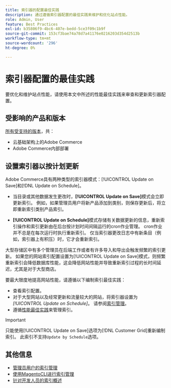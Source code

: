 ```yaml
---
title: 索引器的配置最佳实践
description: 通过遵循索引器配置的最佳实践来维护和优化站点性能。
role: Admin, User
feature: Best Practices
exl-id: b35806f9-4bc6-407e-bedd-5ce3f09c1b9f
source-git-commit: 153cf3bae74a78d7a41176e0216203d354d2513b
workflow-type: tm+mt
source-wordcount: '296'
ht-degree: 0%

---
```


# 索引器配置的最佳实践

要优化和维护站点性能，请使用本文中所述的性能最佳实践来审查和更新索引器配置。

## 受影响的产品和版本

[所有受支持的版本](../../../release/versions.md)，共：

- 云基础架构上的Adobe Commerce
- Adobe Commerce内部部署

## 设置索引器以按计划更新

Adobe Commerce具有两种类型的索引器模式：[!UICONTROL Update on Save]和[!DNL Update on Schedule]。

- 当目录或其他数据发生更改时，**[!UICONTROL Update on Save]**&#x200B;模式会立即更新索引。 例如，如果管理员用户将新产品添加到类别，则保存更新后，将立即重新索引类别产品索引。

- **[!UICONTROL Update on Schedule]**&#x200B;模式存储有关数据更新的信息，重新索引操作和索引更新由在后台按计划时间间隔运行的cron作业管理。 cron作业并不总是在每次运行时执行重新索引。 仅当索引器更改日志中有新条目（例如，索引器上有积压）时，它才会重新索引。

大型存储区中有多个管理员在后端工作或者有许多导入和导出会触发频繁的索引更新。 如果您的网站索引配置设置为[!UICONTROL Update on Save]模式，则频繁重新索引会降低数据库性能，这会降低网站性能并导致重新索引过程的长时间延迟，尤其是对于大型商店。

要最大限度地提高网站性能，请遵循以下编制索引最佳实践：

- 查看索引配置。
- 对于大型网站以及经常更新和流量较大的网站，将索引器设置为&#x200B;_[!UICONTROL Update on Schedule]_。 请参阅[索引管理](https://docs.magento.com/user-guide/system/index-management.html#change-the-index-mode)。
- 遵循[性能最佳实践](../../../performance/configuration.md)来管理索引。

>[!IMPORTANT]
>
>只能使用[!UICONTROL Update on Save]选项为[!DNL Customer Grid]重新编制索引。 此索引不支持`Update by Schedule`选项。

## 其他信息

- [管理员用户的索引管理](../../../configuration/cli/manage-indexers.md#configure-indexers)
- [使用MagentoCLI进行索引管理](https://experienceleague.adobe.com/docs/commerce-operations/configuration-guide/cli/manage-indexers.html)
- [针对开发人员的索引概述](https://developer.adobe.com/commerce/php/development/components/indexing/)
